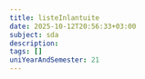 ```yaml
---
title: listeInlantuite
date: 2025-10-12T20:56:33+03:00
subject: sda
description: 
tags: []
uniYearAndSemester: 21
---
```


